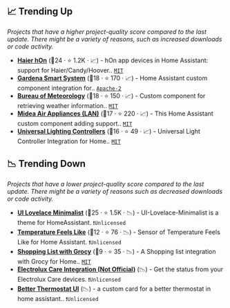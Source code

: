 ## 📈 Trending Up

_Projects that have a higher project-quality score compared to the last update. There might be a variety of reasons, such as increased downloads or code activity._

- <b><a href="https://github.com/Andre0512/hon">Haier hOn</a></b> (🥇24 ·  ⭐ 1.2K · 📈) - hOn app devices in Home Assistant: support for Haier/Candy/Hoover.. <code><a href="http://bit.ly/34MBwT8">MIT</a></code>
- <b><a href="https://github.com/py-smart-gardena/hass-gardena-smart-system">Gardena Smart System</a></b> (🥇18 ·  ⭐ 170 · 📈) - Home Assistant custom component integration for.. <code><a href="http://bit.ly/3nYMfla">Apache-2</a></code>
- <b><a href="https://github.com/bremor/bureau_of_meteorology">Bureau of Meteorology</a></b> (🥇18 ·  ⭐ 150 · 📈) - Custom component for retrieving weather information.. <code><a href="http://bit.ly/34MBwT8">MIT</a></code>
- <b><a href="https://github.com/nbogojevic/homeassistant-midea-air-appliances-lan">Midea Air Appliances (LAN)</a></b> (🥇17 ·  ⭐ 220 · 📈) - This Home Assistant custom component adding support.. <code><a href="http://bit.ly/34MBwT8">MIT</a></code>
- <b><a href="https://github.com/monty68/uniled">Universal Lighting Controllers</a></b> (🥈16 ·  ⭐ 49 · 📈) - Universal Light Controller Integration for Home.. <code><a href="http://bit.ly/34MBwT8">MIT</a></code>

## 📉 Trending Down

_Projects that have a lower project-quality score compared to the last update. There might be a variety of reasons such as decreased downloads or code activity._

- <b><a href="https://github.com/UI-Lovelace-Minimalist/UI">UI Lovelace Minimalist</a></b> (🥇25 ·  ⭐ 1.5K · 📉) - UI-Lovelace-Minimalist is a theme for HomeAssistant. <code>❗Unlicensed</code>
- <b><a href="https://github.com/Limych/ha-temperature-feels-like">Temperature Feels Like</a></b> (🥈12 ·  ⭐ 76 · 📉) - Sensor of Temperature Feels Like for Home Assistant. <code>❗Unlicensed</code>
- <b><a href="https://github.com/Anrolosia/Shopping-List-with-Grocy">Shopping List with Grocy</a></b> (🥉9 ·  ⭐ 35 · 📉) - A Shopping list integration with Grocy for Home.. <code><a href="http://bit.ly/34MBwT8">MIT</a></code>
- <b><a href="{}">Electrolux Care Integration (Not Official)</a></b> (📉) - Get the status from your Electrolux Care devices. <code>❗Unlicensed</code>
- <b><a href="{}">Better Thermostat UI</a></b> (📉) - a custom card for a better thermostat in home assistant.. <code>❗Unlicensed</code>

